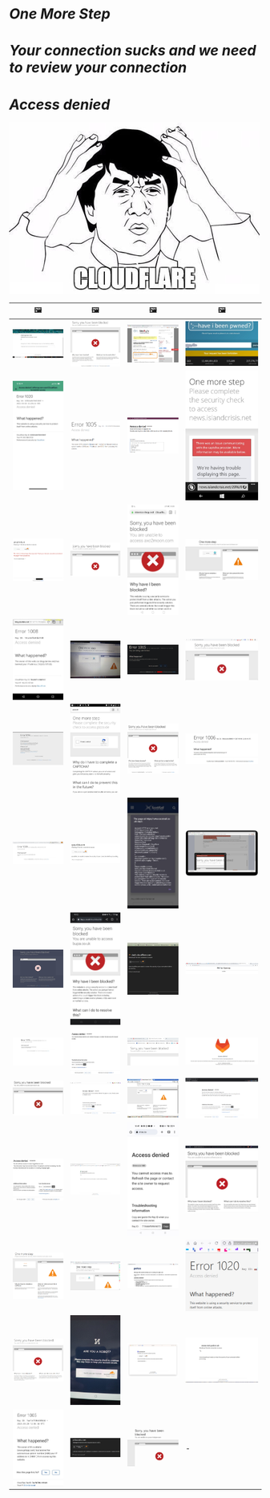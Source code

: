 # _One More Step_
# _Your connection sucks and we need to review your connection_
# _Access denied_

![](../watcloudflare.jpg)

| &#128444; | &#128444; | &#128444; | &#128444; |
| --- | --- | --- | --- |
| ![](openai.com.jpg) | ![](coolermaster.com.jpg) | ![](biorxiv.org.jpg) | ![](haveibeenpwned.com.jpg) |
| ![](offerup.com.jpg) | ![](firebase.com.jpg) | ![](sgpgrid.com.jpg) | ![](islandcrisis.net.jpg) |
| ![](perplexity.ai.jpg) | ![](jsperf.com.jpg) | ![](axo2moon.com.jpg) | ![](coinbase.com.jpg) |
| ![](danlew.net.jpg) | ![](hostinger.com.jpg) | ![](givesendgo.com.jpg) | ![](insureon.com.jpg) |
| ![](wexphotovideo.com.jpg) | ![](pizza.de.jpg) | ![](flighttrader24.com.jpg) | ![](bitwarden.com.jpg) |
| ![](opensea.io.jpg) | ![](spoutible.com.jpg) | ![](scotrail.co.uk.jpg) | ![](spigotmc.org.jpg) |
| ![](buffer.com.jpg) | ![](bupa.co.uk.jpg) | ![](cloudflare.com.jpg) | ![](discord.com.jpg) |
| ![](elementor.com.jpg) | ![](flyr.com.jpg) | ![](gamestop.com.jpg) | ![](gitlab.com.jpg) |
| ![](openstack.org.jpg) | ![](picsum.photos.jpg) | ![](ppy.sh.jpg) | ![](discordapp.com.jpg) |
| ![](mcgrathacura.com.jpg) | ![](sse.co.uk.jpg) | ![](mas.to.jpg) | ![](etherscan.io.jpg) |
| ![](scan.co.uk.jpg) | ![](canadiancovidcarealliance.org.jpg) | ![](petco.com.jpg) | ![](trakteer.id.jpg) |
| ![](domjh.net.jpg) | ![](runescape.com.jpg) | ![](cci.fr.jpg) | ![](met.police.uk.jpg) |
| ![](getapp.com.jpg) | ![](esfaucets.com.jpg) | ![](indojav.mom.webp) | - |
